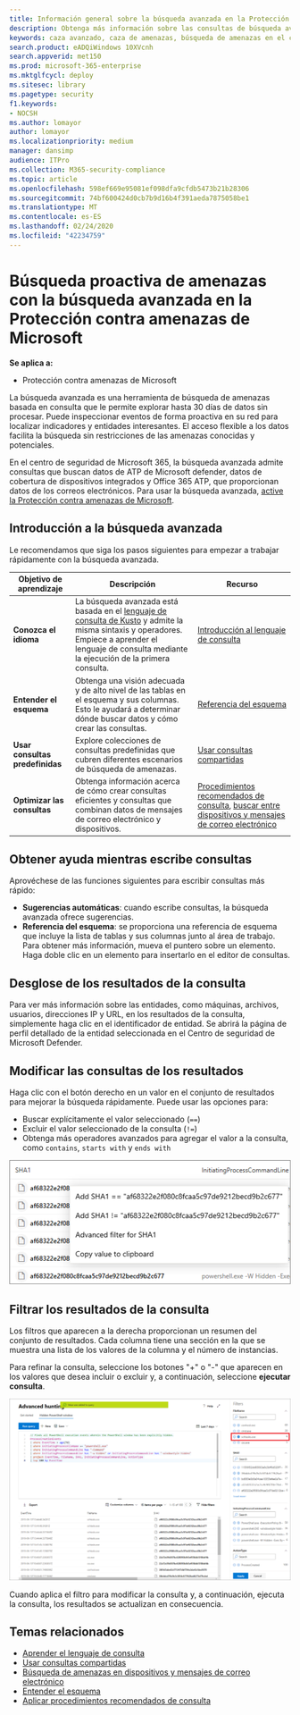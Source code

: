 ```yaml
---
title: Información general sobre la búsqueda avanzada en la Protección contra amenazas de Microsoft
description: Obtenga más información sobre las consultas de búsqueda avanzada en Microsoft 365 y cómo usarlas para encontrar de forma proactiva amenazas y debilidades en la red
keywords: caza avanzado, caza de amenazas, búsqueda de amenazas en el ciberespacio, protección contra amenazas de Microsoft, Microsoft 365, MTP, M365, búsqueda, consulta, telemetría, detecciones personalizadas, esquema, kusto, Microsoft 365, protección contra amenazas de Microsoft
search.product: eADQiWindows 10XVcnh
search.appverid: met150
ms.prod: microsoft-365-enterprise
ms.mktglfcycl: deploy
ms.sitesec: library
ms.pagetype: security
f1.keywords:
- NOCSH
ms.author: lomayor
author: lomayor
ms.localizationpriority: medium
manager: dansimp
audience: ITPro
ms.collection: M365-security-compliance
ms.topic: article
ms.openlocfilehash: 598ef669e95081ef098dfa9cfdb5473b21b28306
ms.sourcegitcommit: 74bf600424d0cb7b9d16b4f391aeda7875058be1
ms.translationtype: MT
ms.contentlocale: es-ES
ms.lasthandoff: 02/24/2020
ms.locfileid: "42234759"
---
```

# <a name="proactively-hunt-for-threats-with-advanced-hunting-in-microsoft-threat-protection"></a>Búsqueda proactiva de amenazas con la búsqueda avanzada en la Protección contra amenazas de Microsoft

**Se aplica a:**
- Protección contra amenazas de Microsoft



La búsqueda avanzada es una herramienta de búsqueda de amenazas basada en consulta que le permite explorar hasta 30 días de datos sin procesar. Puede inspeccionar eventos de forma proactiva en su red para localizar indicadores y entidades interesantes. El acceso flexible a los datos facilita la búsqueda sin restricciones de las amenazas conocidas y potenciales.

En el centro de seguridad de Microsoft 365, la búsqueda avanzada admite consultas que buscan datos de ATP de Microsoft defender, datos de cobertura de dispositivos integrados y Office 365 ATP, que proporcionan datos de los correos electrónicos. Para usar la búsqueda avanzada, [active la Protección contra amenazas de Microsoft](mtp-enable.md).

## <a name="get-started-with-advanced-hunting"></a>Introducción a la búsqueda avanzada

Le recomendamos que siga los pasos siguientes para empezar a trabajar rápidamente con la búsqueda avanzada.

| Objetivo de aprendizaje | Descripción | Recurso |
|--|--|--|
| **Conozca el idioma** | La búsqueda avanzada está basada en el [lenguaje de consulta de Kusto](https://docs.microsoft.com/azure/kusto/query/) y admite la misma sintaxis y operadores. Empiece a aprender el lenguaje de consulta mediante la ejecución de la primera consulta. | [Introducción al lenguaje de consulta](advanced-hunting-query-language.md) |
| **Entender el esquema** | Obtenga una visión adecuada y de alto nivel de las tablas en el esquema y sus columnas. Esto le ayudará a determinar dónde buscar datos y cómo crear las consultas. | [Referencia del esquema](advanced-hunting-schema-tables.md) |
| **Usar consultas predefinidas** | Explore colecciones de consultas predefinidas que cubren diferentes escenarios de búsqueda de amenazas. | [Usar consultas compartidas](advanced-hunting-shared-queries.md)
| **Optimizar las consultas** | Obtenga información acerca de cómo crear consultas eficientes y consultas que combinan datos de mensajes de correo electrónico y dispositivos. | [Procedimientos recomendados de consulta](advanced-hunting-shared-queries.md), [buscar entre dispositivos y mensajes de correo electrónico](advanced-hunting-best-practices.md)

## <a name="get-help-as-you-write-queries"></a>Obtener ayuda mientras escribe consultas
Aprovéchese de las funciones siguientes para escribir consultas más rápido:
- **Sugerencias automáticas**: cuando escribe consultas, la búsqueda avanzada ofrece sugerencias. 
- **Referencia del esquema**: se proporciona una referencia de esquema que incluye la lista de tablas y sus columnas junto al área de trabajo. Para obtener más información, mueva el puntero sobre un elemento. Haga doble clic en un elemento para insertarlo en el editor de consultas.

## <a name="drilldown-from-query-results"></a>Desglose de los resultados de la consulta
Para ver más información sobre las entidades, como máquinas, archivos, usuarios, direcciones IP y URL, en los resultados de la consulta, simplemente haga clic en el identificador de entidad. Se abrirá la página de perfil detallado de la entidad seleccionada en el Centro de seguridad de Microsoft Defender.

## <a name="tweak-your-queries-from-the-results"></a>Modificar las consultas de los resultados
Haga clic con el botón derecho en un valor en el conjunto de resultados para mejorar la búsqueda rápidamente. Puede usar las opciones para:

- Buscar explícitamente el valor seleccionado (`==`)
- Excluir el valor seleccionado de la consulta (`!=`)
- Obtenga más operadores avanzados para agregar el valor a la consulta, como `contains`, `starts with` y `ends with` 

![Imagen del conjunto de resultados de la búsqueda avanzado ATP de Microsoft Defender](../../media/advanced-hunting-results-filter.png)

## <a name="filter-the-query-results"></a>Filtrar los resultados de la consulta
Los filtros que aparecen a la derecha proporcionan un resumen del conjunto de resultados. Cada columna tiene una sección en la que se muestra una lista de los valores de la columna y el número de instancias.

Para refinar la consulta, seleccione los botones "+" o "-" que aparecen en los valores que desea incluir o excluir y, a continuación, seleccione **ejecutar consulta**.

![Imagen del filtro de búsqueda avanzada](../../media/advanced-hunting-filter.png)

Cuando aplica el filtro para modificar la consulta y, a continuación, ejecuta la consulta, los resultados se actualizan en consecuencia.

## <a name="related-topics"></a>Temas relacionados
- [Aprender el lenguaje de consulta](advanced-hunting-query-language.md)
- [Usar consultas compartidas](advanced-hunting-shared-queries.md)
- [Búsqueda de amenazas en dispositivos y mensajes de correo electrónico](advanced-hunting-query-emails-devices.md)
- [Entender el esquema](advanced-hunting-schema-tables.md)
- [Aplicar procedimientos recomendados de consulta](advanced-hunting-best-practices.md)
